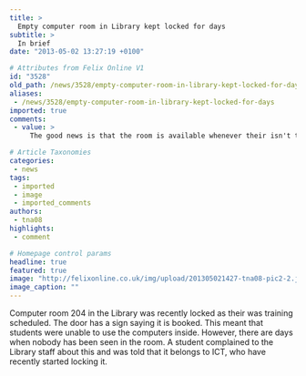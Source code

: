 ```yaml
---
title: >
  Empty computer room in Library kept locked for days
subtitle: >
  In brief
date: "2013-05-02 13:27:19 +0100"

# Attributes from Felix Online V1
id: "3528"
old_path: /news/3528/empty-computer-room-in-library-kept-locked-for-days
aliases:
 - /news/3528/empty-computer-room-in-library-kept-locked-for-days
imported: true
comments:
 - value: >
     The good news is that the room is available whenever their isn't teaching happening. There was a period when the room was inaccessible whilst the PCs were being remotely rebuilt by ICT, but happy to report if the room is empty all students should be able to swipe in.

# Article Taxonomies
categories:
 - news
tags:
 - imported
 - image
 - imported_comments
authors:
 - tna08
highlights:
 - comment

# Homepage control params
headline: true
featured: true
image: "http://felixonline.co.uk/img/upload/201305021427-tna08-pic2-2.jpg"
image_caption: ""
---
```


Computer room 204 in the Library was recently locked as their was training scheduled. The door has a sign saying it is booked. This meant that students were unable to use the computers inside. However, there are days when nobody has been seen in the room. A student complained to the Library staff about this and was told that it belongs to ICT, who have recently started locking it.
